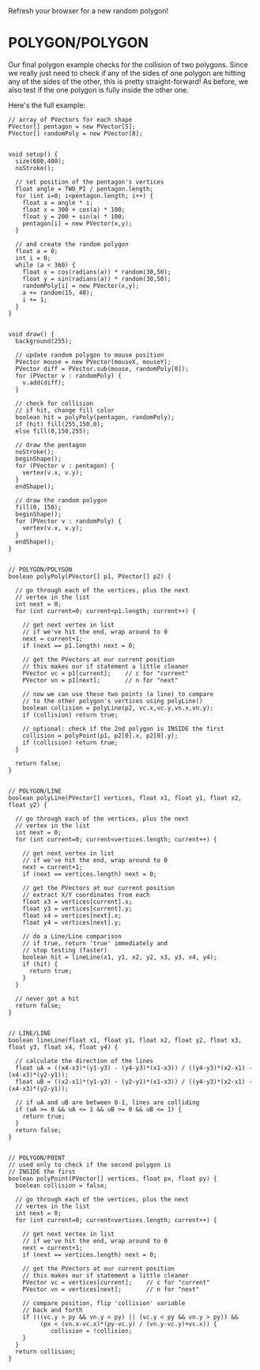 
<figcaption>Refresh your browser for a new random polygon!</figcaption>

# POLYGON/POLYGON  
Our final polygon example checks for the collision of two polygons. Since we really just need to check if any of the sides of one polygon are hitting any of the sides of the other, this is pretty straight-forward! As before, we also test if the one polygon is fully inside the other one.

Here's the full example:

	// array of PVectors for each shape
	PVector[] pentagon = new PVector[5];
	PVector[] randomPoly = new PVector[8];


	void setup() {
	  size(600,400);
	  noStroke();
	  
	  // set position of the pentagon's vertices
	  float angle = TWO_PI / pentagon.length;
	  for (int i=0; i<pentagon.length; i++) {
	    float a = angle * i;
	    float x = 300 + cos(a) * 100;
	    float y = 200 + sin(a) * 100;
	    pentagon[i] = new PVector(x,y);
	  }
	  
	  // and create the random polygon
	  float a = 0;
	  int i = 0;
	  while (a < 360) {
	    float x = cos(radians(a)) * random(30,50);
	    float y = sin(radians(a)) * random(30,50);
	    randomPoly[i] = new PVector(x,y);
	    a += random(15, 40);
	    i += 1;
	  }
	}


	void draw() {
	  background(255);
	  
	  // update random polygon to mouse position
	  PVector mouse = new PVector(mouseX, mouseY);
	  PVector diff = PVector.sub(mouse, randomPoly[0]);
	  for (PVector v : randomPoly) {
	    v.add(diff);
	  }
	  
	  // check for collision
	  // if hit, change fill color
	  boolean hit = polyPoly(pentagon, randomPoly);
	  if (hit) fill(255,150,0);
	  else fill(0,150,255);
	  
	  // draw the pentagon
	  noStroke();
	  beginShape();
	  for (PVector v : pentagon) {
	    vertex(v.x, v.y);
	  }
	  endShape();
	  
	  // draw the random polygon
	  fill(0, 150);
	  beginShape();
	  for (PVector v : randomPoly) {
	    vertex(v.x, v.y);
	  }
	  endShape();
	}


	// POLYGON/POLYGON
	boolean polyPoly(PVector[] p1, PVector[] p2) {
	  
	  // go through each of the vertices, plus the next
	  // vertex in the list
	  int next = 0;
	  for (int current=0; current<p1.length; current++) {
	    
	    // get next vertex in list
	    // if we've hit the end, wrap around to 0
	    next = current+1;
	    if (next == p1.length) next = 0;
	    
	    // get the PVectors at our current position
	    // this makes our if statement a little cleaner
	    PVector vc = p1[current];    // c for "current"
	    PVector vn = p1[next];       // n for "next"
	    
	    // now we can use these two points (a line) to compare
	    // to the other polygon's vertices using polyLine()
	    boolean collision = polyLine(p2, vc.x,vc.y,vn.x,vn.y);
	    if (collision) return true;
	    
	    // optional: check if the 2nd polygon is INSIDE the first
	    collision = polyPoint(p1, p2[0].x, p2[0].y);
	    if (collision) return true;
	  }
	  
	  return false;
	}


	// POLYGON/LINE
	boolean polyLine(PVector[] vertices, float x1, float y1, float x2, float y2) {

	  // go through each of the vertices, plus the next 
	  // vertex in the list
	  int next = 0;
	  for (int current=0; current<vertices.length; current++) {

	    // get next vertex in list
	    // if we've hit the end, wrap around to 0
	    next = current+1;
	    if (next == vertices.length) next = 0;

	    // get the PVectors at our current position
	    // extract X/Y coordinates from each
	    float x3 = vertices[current].x;
	    float y3 = vertices[current].y;
	    float x4 = vertices[next].x;
	    float y4 = vertices[next].y;

	    // do a Line/Line comparison
	    // if true, return 'true' immediately and 
	    // stop testing (faster)
	    boolean hit = lineLine(x1, y1, x2, y2, x3, y3, x4, y4);
	    if (hit) {
	      return true;
	    }
	  }

	  // never got a hit
	  return false;
	}


	// LINE/LINE
	boolean lineLine(float x1, float y1, float x2, float y2, float x3, float y3, float x4, float y4) {

	  // calculate the direction of the lines
	  float uA = ((x4-x3)*(y1-y3) - (y4-y3)*(x1-x3)) / ((y4-y3)*(x2-x1) - (x4-x3)*(y2-y1));
	  float uB = ((x2-x1)*(y1-y3) - (y2-y1)*(x1-x3)) / ((y4-y3)*(x2-x1) - (x4-x3)*(y2-y1));

	  // if uA and uB are between 0-1, lines are colliding
	  if (uA >= 0 && uA <= 1 && uB >= 0 && uB <= 1) {
	    return true;
	  }
	  return false;
	}


	// POLYGON/POINT
	// used only to check if the second polygon is
	// INSIDE the first
	boolean polyPoint(PVector[] vertices, float px, float py) {
	  boolean collision = false;
	  
	  // go through each of the vertices, plus the next
	  // vertex in the list
	  int next = 0;
	  for (int current=0; current<vertices.length; current++) {
	    
	    // get next vertex in list
	    // if we've hit the end, wrap around to 0
	    next = current+1;
	    if (next == vertices.length) next = 0;
	    
	    // get the PVectors at our current position
	    // this makes our if statement a little cleaner
	    PVector vc = vertices[current];    // c for "current"
	    PVector vn = vertices[next];       // n for "next"
	    
	    // compare position, flip 'collision' variable
	    // back and forth
	    if (((vc.y > py && vn.y < py) || (vc.y < py && vn.y > py)) &&
             (px < (vn.x-vc.x)*(py-vc.y) / (vn.y-vc.y)+vc.x)) {
        		collision = !collision;
    	}
	  }
	  return collision;  
	}

